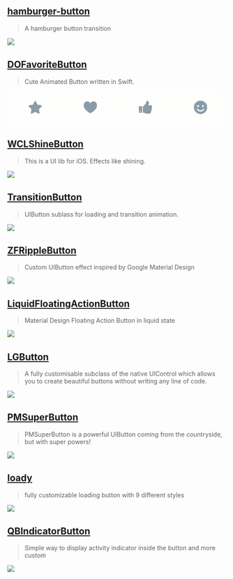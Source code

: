 [hamburger-button](https://github.com/robb/hamburger-button)
--
> A hamburger button transition

![](https://d13yacurqjgara.cloudfront.net/users/107759/screenshots/1623679/menu.gif)

[DOFavoriteButton](https://github.com/okmr-d/DOFavoriteButton)
--
> Cute Animated Button written in Swift.

![](https://raw.githubusercontent.com/okmr-d/okmr-d.github.io/master/img/DOFavoriteButton/demo.gif)

[WCLShineButton](https://github.com/631106979/WCLShineButton)
--
> This is a UI lib for iOS. Effects like shining.

![](https://github.com/631106979/WCLShineButton/raw/master/DemoGif.gif)

[TransitionButton](https://github.com/AladinWay/TransitionButton)
--
> UIButton sublass for loading and transition animation.

![](https://camo.githubusercontent.com/522141a47cc93405d5cde41237a497c18ed8d872/68747470733a2f2f63646e2e6472696262626c652e636f6d2f75736572732f36323331392f73637265656e73686f74732f313934353539332f73686f742e676966)

[ZFRippleButton](https://github.com/zoonooz/ZFRippleButton)
--
> Custom UIButton effect inspired by Google Material Design

![](https://github.com/zoonooz/ZFRippleButton/raw/master/Screenshot/colored-button.gif)

[LiquidFloatingActionButton](https://github.com/yoavlt/LiquidFloatingActionButton)
--
> Material Design Floating Action Button in liquid state

![](https://github.com/yoavlt/LiquidFloatingActionButton/raw/master/Demo/top.gif?raw=true)

## [LGButton](https://github.com/loregr/LGButton)
> A fully customisable subclass of the native UIControl which allows you to create beautiful buttons without writing any line of code.

![](https://github.com/loregr/LGButton/raw/develop/media/preview_btn.png)

## [PMSuperButton](https://github.com/pmusolino/PMSuperButton)

> PMSuperButton is a powerful UIButton coming from the countryside, but with super powers!

![](https://github.com/pmusolino/PMSuperButton/raw/master/docs/checkbox_button.gif?raw=true)

## [loady](https://github.com/farshadjahanmanesh/loady)
> fully customizable loading button with 9 different styles

![](https://github.com/farshadjahanmanesh/loady/raw/master/examples/_gif.gif)

## [QBIndicatorButton](https://github.com/sjc-bui/QBIndicatorButton)
> Simple way to display activity indicator inside the button and more custom

![](https://raw.githubusercontent.com/sjc-bui/QBIndicatorButton/master/Example/Screenshots/QBIndicatorButton.gif)
